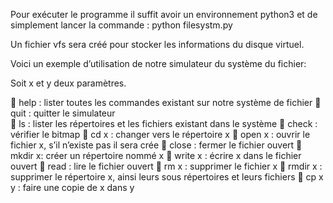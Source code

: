 
Pour exécuter le programme il suffit avoir un environnement python3 et de simplement lancer la commande : python filesystm.py  

Un fichier vfs sera créé pour stocker les informations du disque virtuel.

Voici un exemple d’utilisation de notre simulateur du système du fichier:

Soit x et y deux paramètres.

	help : lister toutes les commandes existant sur notre système de fichier 
	quit : quitter le simulateur  
	ls : lister les répertoires et les fichiers existant dans le système 
	check : vérifier le bitmap
	cd x : changer vers le répertoire  x 
	open x : ouvrir le fichier x, s’il n’existe pas il sera crée 
	close : fermer le fichier ouvert 
	mkdir x: créer un répertoire nommé x
	write x : écrire x dans le fichier ouvert
	read : lire le fichier ouvert
	rm x : supprimer le fichier x
	rmdir x : supprimer le répertoire x, ainsi leurs sous répertoires et leurs fichiers 
	cp x y : faire une copie de x dans y

